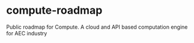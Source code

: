 # compute-roadmap
Public roadmap for Compute.  A cloud and API based computation engine for AEC industry
